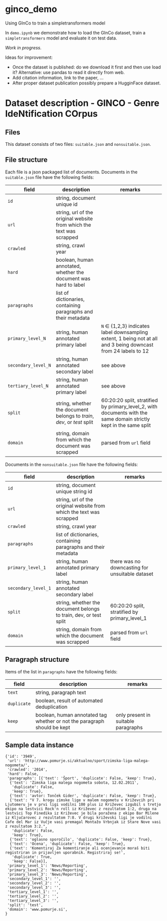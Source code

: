# ginco_demo

Using GInCo to train a simpletransformers model

In `demo.ipynb` we demonstrate how to load the GInCo dataset, train a `simpletransformers` model and evaluate it on test data. 

*Work in progress.* 

Ideas for improvement:
* Once the dataset is published: do we download it first and then use load it? Alternative: use pandas to read it directly from web.
* Add citation information, link to the paper, ...
* After proper dataset publication possibly prepare a HugginFace dataset.

# Dataset description - GINCO - Genre IdeNtification COrpus

## Files

This dataset consists of two files: `suitable.json` and `nonsuitable.json`.

## File structure

Each file is a json packaged list of documents. Documents in the `suitable.json` file have the following fields:

| field             | description                                                    | remarks                                                                                                            |
|-------------------|----------------------------------------------------------------|--------------------------------------------------------------------------------------------------------------------|
| `id`                | string, document unique id                                      |                                                                                                                    |
| `url`               | string, url of the original website from which the text was scrapped   |                                                                                                                    |
| `crawled`           | string, crawl year                                             |                                                                                                                    |
| `hard`              | boolean, human annotated, whether the document was hard to label        |                                                                                                                    |
| `paragraphs`        | list of dictionaries, containing paragraphs and their metadata |                                                                                                                    |
| `primary_level_N`   | string, human annotated primary label                                  | `N` ∈ {1,2,3} indicates label downsampling extent, 1 being not at all and 3 being downcast from 24 labels to 12    |
| `secondary_level_N` | string, human annotated secondary label                                | see above                                                                                                             |
| `tertiary_level_N`  | string, human annotated primary label                                  | see above                                                                                                             |
| `split`             | string, whether the document belongs to *train*, *dev*, or *test* split      | 60:20:20 split, stratified by primary_level_2, with documents with the same domain strictly kept in the same split |
| `domain`            | string, domain from which the document was scrapped                    | parsed from `url` field                                                                                              |



Documents in the `nonsuitable.json` file have the following fields:

| field             | description                                                    | remarks                                                                                                            |
|-------------------|----------------------------------------------------------------|--------------------------------------------------------------------------------------------------------------------|
| `id`                | string, document unique string id                                      |                                                                                                                    |
| `url`               | string, url of the original website from which the text was scrapped   |                                                                                                                    |
| `crawled`           | string, crawl year                                             |                                                                                                                    |
| `paragraphs`        | list of dictionaries, containing paragraphs and their metadata |                                                                                                                    |
| `primary_level_1`   | string, human annotated primary label                                  | there was no downcasting for unsuitable dataset|
| `secondary_level_1` | string, human annotated secondary label                                |                                                                                                                    |
| `split`             | string, whether the document belongs to train, dev, or test split      | 60:20:20 split, stratified by primary_level_1|
| `domain`            | string, domain from which the document was scrapped                    | parsed from `url` field                                                                                              |


## Paragraph structure

Items of the list in `paragraphs` have the following fields:

| field     | description                                                                | remarks                             |
|-----------|----------------------------------------------------------------------------|-------------------------------------|
| `text`      | string, paragraph text                                                   |                                     |
| `duplicate` | boolean, result of automated deduplication                               |                                     |
| `keep`      | boolean, human annotated tag whether or not the paragraph should be kept | only present in suitable paragraphs |



## Sample data instance

```
{'id': '3949',
 'url': 'http://www.pomurje.si/aktualno/sport/zimska-liga-malega-nogometa/',
 'crawled': '2014',
 'hard': False,
 'paragraphs': [{'text': 'Šport', 'duplicate': False, 'keep': True},
  {'text': 'Zimska liga malega nogometa sobota, 12.02.2011',
   'duplicate': False,
   'keep': True},
  {'text': 'avtor: Tonček Gider', 'duplicate': False, 'keep': True},
  {'text': "V 7. krogu zimske lige v malem nogometu v Križevcih pri Ljutomeru je v prvi ligi vodilni 100 plus iz Križevec izgubil s tretjo ekipo na lestvici Rock'n roll iz Križevec z rezultatom 1:2, druga na lestvici Top Finedika iz Križevec je bila poražena z ekipo Bar Milene iz Ključarovec z rezultatom 7:8. V drugi križevski ligi je vodilni Cafe del Mar iz Vučje vasi premagal Montažo Vrbnjak iz Stare Nove vasi z rezultatom 3:2.",
   'duplicate': False,
   'keep': True},
  {'text': 'oglasno sporočilo', 'duplicate': False, 'keep': True},
  {'text': 'Ocena', 'duplicate': False, 'keep': True},
  {'text': 'Komentiraj Za komentiranje ali ocenjevanje moraš biti registriran in prijavljen uporabnik. Registriraj se!',
   'duplicate': True,
   'keep': False}],
 'primary_level_1': 'News/Reporting',
 'primary_level_2': 'News/Reporting',
 'primary_level_3': 'News/Reporting',
 'secondary_level_1': '',
 'secondary_level_2': '',
 'secondary_level_3': '',
 'tertiary_level_1': '',
 'tertiary_level_2': '',
 'tertiary_level_3': '',
 'split': 'test',
 'domain': 'www.pomurje.si',
}
 ```